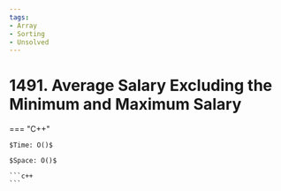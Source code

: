 ```yaml
---
tags:
- Array
- Sorting
- Unsolved
---
```



# 1491. Average Salary Excluding the Minimum and Maximum Salary

=== "C++"

    $Time: O()$

    $Space: O()$

    ```c++
    ```